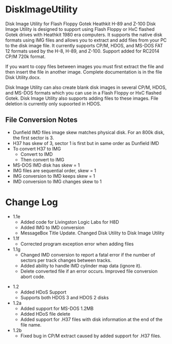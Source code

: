 # DiskImageUtility

Disk Image Utility for Flash Floppy Gotek Heathkit H-89 and Z-100 Disk Image Utility is designed to support using Flash Floppy or HxC flashed Gotek drives with Heathkit 1980 era computers. It supports the native disk formats using IMG files and allows you to extract and add files from your PC to the disk image file. It currently supports CP/M, HDOS, and MS-DOS FAT 12 formats used by the H-8, H-89, and Z-100. Support added for RC2014 CP/M 720k format.

If you want to copy files between images you must first extract the file and then insert the file in another image. Complete documentation is in the file Disk Utility.docx.

Disk Image Utility can also create blank disk images in several CP/M, HDOS, and MS-DOS formats which you can use in a Flash Floppy or HxC flashed Gotek. Disk Image Utility also supports adding files to these images. File deletion is currently only supoorted in HDOS.

## File Conversion Notes

* Dunfield IMD files image skew matches physical disk. For an 800k disk, the first sector is 3.
* H37 has skew of 3, sector 1 is first but in same order as Dunfield IMD
* To convert H37 to IMG
  * Convert to IMD
  * Then convert to IMG
* MS-DOS IMD disk has skew = 1
* IMG files are sequential order, skew = 1
* IMG conversion to IMD keeps skew = 1
* IMD conversion to IMG changes skew to 1

# Change Log
- 1.1e
  * Added code for Livingston Logic Labs for H8D
  * Added IMG to IMD conversion
  * MessageBox Title Update. Changed Disk Utility to Disk Image Utility
- 1.1f
  * Corrected program exception error when adding files
- 1.1g
  * Changed IMD conversion to report a fatal error if the number of sectors per track changes between tracks.
  * Added ability to handle IMD cylinder map data (ignore it).
  * Delete converted file if an error occurs. Improved file conversion abort code.
* 1.2
  * Added HDoS Support
  * Supports both HDOS 3 and HDOS 2 disks
* 1.2a
  * Added support for MS-DOS 1.2MB
  * Added HDoS file delete
  * Added support for .H37 files with disk information at the end of the file name.
* 1.2b 
  * Fixed bug in CP/M extract caused by added support for .H37 files.
